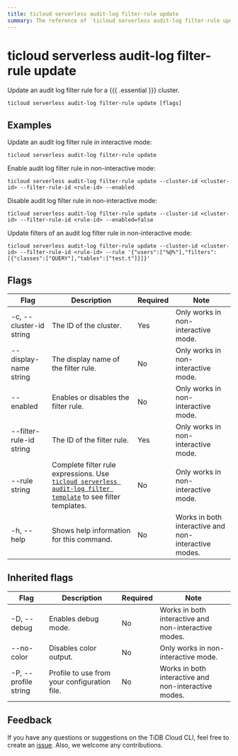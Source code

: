 ```yaml
---
title: ticloud serverless audit-log filter-rule update
summary: The reference of `ticloud serverless audit-log filter-rule update`.
---
```


# ticloud serverless audit-log filter-rule update

Update an audit log filter rule for a {{{ .essential }}} cluster.

```shell
ticloud serverless audit-log filter-rule update [flags]
```

## Examples

Update an audit log filter rule in interactive mode:

```shell
ticloud serverless audit-log filter-rule update
```

Enable audit log filter rule in non-interactive mode:

```shell
ticloud serverless audit-log filter-rule update --cluster-id <cluster-id> --filter-rule-id <rule-id> --enabled
```

Disable audit log filter rule in non-interactive mode:

```shell
ticloud serverless audit-log filter-rule update --cluster-id <cluster-id> --filter-rule-id <rule-id> --enabled=false
```

Update filters of an audit log filter rule in non-interactive mode:

```shell
ticloud serverless audit-log filter-rule update --cluster-id <cluster-id> --filter-rule-id <rule-id> --rule '{"users":["%@%"],"filters":[{"classes":["QUERY"],"tables":["test.t"]}]}'
```

## Flags

| Flag                    | Description                                                                                                 | Required | Note                                                 |
|-------------------------|-------------------------------------------------------------------------------------------------------------|----------|------------------------------------------------------|
| -c, --cluster-id string | The ID of the cluster.                                                                                      | Yes      | Only works in non-interactive mode.                  |
| --display-name string   | The display name of the filter rule.                                                                        | No       | Only works in non-interactive mode.                  |
| --enabled               | Enables or disables the filter rule.                                                                          | No       | Only works in non-interactive mode.                  |
| --filter-rule-id string | The ID of the filter rule.                                                                                  | Yes      | Only works in non-interactive mode.                  |
| --rule string           | Complete filter rule expressions. Use [`ticloud serverless audit-log filter template`](/tidb-cloud/ticloud-serverless-audit-log-filter-rule-template.md) to see filter templates. | No       | Only works in non-interactive mode.                  |
| -h, --help              | Shows help information for this command.                                                                    | No       | Works in both interactive and non-interactive modes. |

## Inherited flags

| Flag                 | Description                                                                                          | Required | Note                                                                                                             |
|----------------------|------------------------------------------------------------------------------------------------------|----------|------------------------------------------------------------------------------------------------------------------|
| -D, --debug          | Enables debug mode.                                                                                   | No       | Works in both interactive and non-interactive modes.                                                             |
| --no-color           | Disables color output.                                                                                | No       | Only works in non-interactive mode.                                                                              |
| -P, --profile string | Profile to use from your configuration file.                                                         | No       | Works in both interactive and non-interactive modes.                                                             |

## Feedback

If you have any questions or suggestions on the TiDB Cloud CLI, feel free to create an [issue](https://github.com/tidbcloud/tidbcloud-cli/issues/new/choose). Also, we welcome any contributions.
